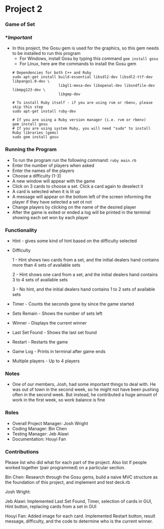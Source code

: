 # Project 2
### Game of Set

### **Important*
* In this project, the Gosu gem is used for the graphics, so this gem needs to be installed to run this program
    * For Windows, install Gosu by typing this command ```gem install gosu```
    * For Linux, here are the commands to install the Gosu gem
    ```
    # Dependencies for both C++ and Ruby
    sudo apt-get install build-essential libsdl2-dev libsdl2-ttf-dev libpango1.0-dev \
                         libgl1-mesa-dev libopenal-dev libsndfile-dev libmpg123-dev \
                         libgmp-dev
    
    # To install Ruby itself - if you are using rvm or rbenv, please skip this step
    sudo apt-get install ruby-dev
    
    # If you are using a Ruby version manager (i.e. rvm or rbenv)
    gem install gosu
    # If you are using system Ruby, you will need "sudo" to install Ruby libraries (gems)
    sudo gem install gosu
    ```

### Running the Program
* To run the program run the following command: `ruby main.rb`
* Enter the number of players when asked
* Enter the names of the players
* Choose a difficulty (1-3)
* A new window will appear with the game
* Click on 3 cards to choose a set. Click a card again to deselect it
* A card is selected when it is lit up
* A message will appear on the bottom left of the screen informing the player if they have selected a set ot not
* Change players by clicking on the name of the desired player
* After the game is exited or ended a log will be printed in the terminal showing each set won by each player

### Functionality
* Hint - gives some kind of hint based on the difficulty selected

* Difficulty

    1 - Hint shows two cards from a set, and the initial dealers hand contains more than 4 sets of available sets
    
    2 - Hint shows one card from a set, and the initial dealers hand contains 3 to 4 sets of available sets
    
    3 - No hint, and the initial dealers hand contains 1 to 2 sets of available sets
   
* Timer - Counts the seconds gone by since the game started

* Sets Remain -  Shows the number of sets left

* Winner - Displays the current winner

* Last Set Found - Shows the last set found

* Restart - Restarts the game

* Game Log - Prints in terminal after game ends

* Multiple players - Up to 4 players

### Notes
* One of our members, Josh, had some important things to deal with. He was out of town in the second week, 
so he might not have been pushing often in the second week. But instead, he contributed a huge amount of work in the first week,
so work balance is fine

### Roles
* Overall Project Manager: Josh Wright
* Coding Manager: Bin Chen
* Testing Manager: Jeb Alawi
* Documentation: Houyi Fan

### Contributions
Please list who did what for each part of the project.
Also list if people worked together (pair programmed) on a particular section.

Bin Chen:
Research through the Gosu gems, build a naive MVC structure as the foundation of this project, and implement and test deck.rb

Josh Wright:

Jeb Alawi:
Implemented Last Set Found, Timer, selection of cards in GUI, Hint button, replacing cards from a set in GUI

Houyi Fan:
Added image for each card. Implemented Restart button, result message, difficulty, and the code to determine who is the current winner. 